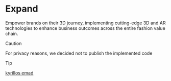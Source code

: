 # Expand
Empower brands on their 3D journey, implementing cutting-edge 3D and AR technologies to enhance business outcomes across the entire fashion value chain.

> [!CAUTION]
>For privacy reasons, we decided not to publish the implemented code

> [!TIP]
> [kyrillos emad](mailto:kyrillos.e.zakaria@gmail.com?subject=[GitHub_Expand]%20Source%20Han%20Sans)
